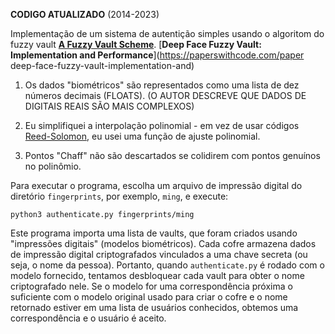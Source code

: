 **CODIGO ATUALIZADO** (2014-2023)

Implementação de um sistema de autentição simples usando o algoritom do fuzzy vault 
[**A Fuzzy Vault Scheme**](http://people.csail.mit.edu/madhu/papers/2002/ari-journ.pdf). 
[**Deep Face Fuzzy Vault: Implementation and Performance**](https://paperswithcode.com/paper
deep-face-fuzzy-vault-implementation-and)



1. Os dados "biométricos" são representados como uma lista de dez números decimais (FLOATS). (O AUTOR DESCREVE QUE DADOS DE DIGITAIS REAIS SÃO MAIS COMPLEXOS)

2. Eu simplifiquei a interpolação polinomial - em vez de usar códigos [Reed-Solomon](http://en.wikipedia.org/wiki/Reed%E2%80%93Solomon_error_correction), eu usei uma função de ajuste polinomial.

3. Pontos "Chaff" não são descartados se colidirem com pontos genuínos no polinômio.

Para executar o programa, escolha um arquivo de impressão digital do diretório `fingerprints`, por exemplo, `ming`, e execute:

```python3 authenticate.py fingerprints/ming```

Este programa importa uma lista de vaults, que foram criados usando "impressões digitais" (modelos biométricos). Cada cofre armazena dados de impressão digital criptografados vinculados a uma chave secreta (ou seja, o nome da pessoa). Portanto, quando `authenticate.py` é rodado com o modelo fornecido, tentamos desbloquear cada vault para obter o nome criptografado nele. Se o modelo for uma correspondência próxima o suficiente com o modelo original usado para criar o cofre e o nome retornado estiver em uma lista de usuários conhecidos, obtemos uma correspondência e o usuário é aceito.
